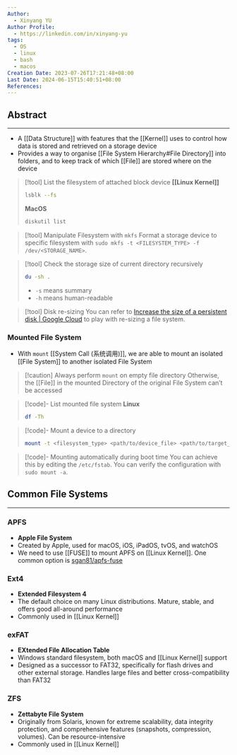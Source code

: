 ```yaml
---
Author:
  - Xinyang YU
Author Profile:
  - https://linkedin.com/in/xinyang-yu
tags:
  - OS
  - linux
  - bash
  - macos
Creation Date: 2023-07-26T17:21:48+08:00
Last Date: 2024-06-15T15:40:51+08:00
References: 
---
```

## Abstract
---
- A [[Data Structure]] with features that the [[Kernel]] uses to control how data is stored and retrieved on a storage device 
- Provides a way to organise [[File System Hierarchy#File Directory]] into folders, and to keep track of which [[File]] are stored where on the device



>[!tool] List the filesystem of attached block device
> **[[Linux Kernel]]**
> ```bash
> lsblk --fs
> ```
> 
> **MacOS**
> ```bash
> diskutil list
> ```

>[!tool] Manipulate Filesystem with `mkfs`
> Format a storage device to specific filesystem with `sudo mkfs -t <FILESYSTEM_TYPE> -f /dev/<STORAGE_NAME>`. 

>[!tool] Check the storage size of current directory recursively
> ```bash
> du -sh .
> ```
> - `-s` means summary
> - `-h` means human-readable

>[!tool] Disk re-sizing
> You can refer to [Increase the size of a persistent disk | Google Cloud](https://cloud.google.com/compute/docs/disks/resize-persistent-disk?authuser=2) to play with re-sizing a file system.

### Mounted File System
- With ``mount`` [[System Call (系统调用)]], we are able to mount an isolated [[File System]] to another isolated File System

>[!caution] Always perform ``mount`` on empty file directory
>Otherwise, the [[File]] in the mounted Directory of the original File System can’t be accessed

>[!code]- List mounted file system 
> **Linux**
> ```bash
> df -Th
> ```

>[!code]- Mount a device to a directory
>```bash
>mount -t <filesystem_type> <path/to/device_file> <path/to/target_directory>
>```

>[!code]- Mounting automatically during boot time
> You can achieve this by editing the `/etc/fstab`. You can verify the configuration with `sudo mount -a`.


## Common File Systems
---
### APFS 
- **Apple File System**
- Created by Apple, used for macOS, iOS, iPadOS, tvOS, and watchOS
- We need to use [[FUSE]] to mount APFS on [[Linux Kernel]]. One common option is [sgan81/apfs-fuse](https://github.com/sgan81/apfs-fuse)

### Ext4 
- **Extended Filesystem 4**
- The default choice on many Linux distributions. Mature, stable, and offers good all-around performance
- Commonly used in [[Linux Kernel]]


### exFAT 
- **EXtended File Allocation Table**
- Windows standard filesystem, both macOS and [[Linux Kernel]] support
- Designed as a successor to FAT32, specifically for flash drives and other external storage. Handles large files and better cross-compatibility than FAT32

### ZFS 
- **Zettabyte File System**
- Originally from Solaris, known for extreme scalability, data integrity protection, and comprehensive features (snapshots, compression, volumes). Can be resource-intensive
- Commonly used in [[Linux Kernel]]






